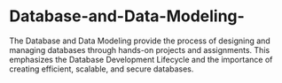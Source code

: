 # Database-and-Data-Modeling-
The Database and Data Modeling provide the process of designing and managing databases through hands-on projects and assignments. This emphasizes the Database Development Lifecycle and the importance of creating efficient, scalable, and secure databases.
